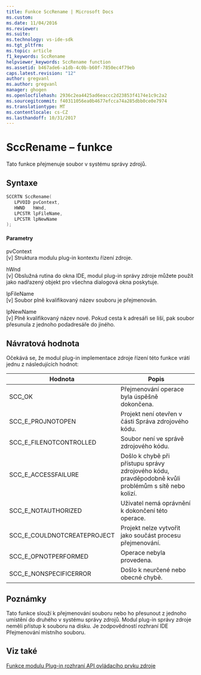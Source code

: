 ```yaml
---
title: Funkce SccRename | Microsoft Docs
ms.custom: 
ms.date: 11/04/2016
ms.reviewer: 
ms.suite: 
ms.technology: vs-ide-sdk
ms.tgt_pltfrm: 
ms.topic: article
f1_keywords: SccRename
helpviewer_keywords: SccRename function
ms.assetid: b467ade6-a1db-4c0b-b60f-7850ec4f79eb
caps.latest.revision: "12"
author: gregvanl
ms.author: gregvanl
manager: ghogen
ms.openlocfilehash: 2936c2ea4425ad6eaccc2d23853f4174e1c9c2a2
ms.sourcegitcommit: f40311056ea0b4677efcca74a285dbb0ce0e7974
ms.translationtype: MT
ms.contentlocale: cs-CZ
ms.lasthandoff: 10/31/2017
---
```

# <a name="sccrename-function"></a>SccRename – funkce
Tato funkce přejmenuje soubor v systému správy zdrojů.  
  
## <a name="syntax"></a>Syntaxe  
  
```cpp  
SCCRTN SccRename(  
   LPVOID pvContext,  
   HWND   hWnd,  
   LPCSTR lpFileName,  
   LPCSTR lpNewName  
);  
```  
  
#### <a name="parameters"></a>Parametry  
 pvContext  
 [v] Struktura modulu plug-in kontextu řízení zdroje.  
  
 hWnd  
 [v] Obslužná rutina do okna IDE, modul plug-in správy zdroje můžete použít jako nadřazený objekt pro všechna dialogová okna poskytuje.  
  
 lpFileName  
 [v] Soubor plně kvalifikovaný název souboru je přejmenován.  
  
 lpNewName  
 [v] Plně kvalifikovaný název nové. Pokud cesta k adresáři se liší, pak soubor přesunula z jednoho podadresáře do jiného.  
  
## <a name="return-value"></a>Návratová hodnota  
 Očekává se, že modul plug-in implementace zdroje řízení této funkce vrátí jednu z následujících hodnot:  
  
|Hodnota|Popis|  
|-----------|-----------------|  
|SCC_OK|Přejmenování operace byla úspěšně dokončena.|  
|SCC_E_PROJNOTOPEN|Projekt není otevřen v části Správa zdrojového kódu.|  
|SCC_E_FILENOTCONTROLLED|Soubor není ve správě zdrojového kódu.|  
|SCC_E_ACCESSFAILURE|Došlo k chybě při přístupu správy zdrojového kódu, pravděpodobně kvůli problémům s sítě nebo kolizí.|  
|SCC_E_NOTAUTHORIZED|Uživatel nemá oprávnění k dokončení této operace.|  
|SCC_E_COULDNOTCREATEPROJECT|Projekt nelze vytvořit jako součást procesu přejmenování.|  
|SCC_E_OPNOTPERFORMED|Operace nebyla provedena.|  
|SCC_E_NONSPECIFICERROR|Došlo k neurčené nebo obecné chybě.|  
  
## <a name="remarks"></a>Poznámky  
 Tato funkce slouží k přejmenování souboru nebo ho přesunout z jednoho umístění do druhého v systému správy zdrojů. Modul plug-in správy zdroje neměli přístup k souboru na disku. Je zodpovědností rozhraní IDE Přejmenování místního souboru.  
  
## <a name="see-also"></a>Viz také  
 [Funkce modulu Plug-in rozhraní API ovládacího prvku zdroje](../extensibility/source-control-plug-in-api-functions.md)